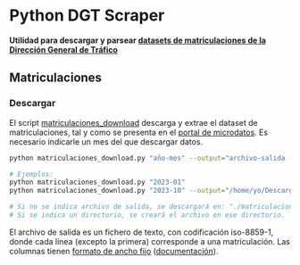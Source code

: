 # Python DGT Scraper

**Utilidad para descargar y parsear [datasets de matriculaciones de la Dirección General de Tráfico](https://sedeapl.dgt.gob.es/WEB_IEST_CONSULTA/subcategoria.faces)**

## Matriculaciones

### Descargar

El script [matriculaciones_download](matriculaciones_download.py) descarga y extrae el dataset de matriculaciones, tal y como se presenta en el [portal de microdatos](https://sedeapl.dgt.gob.es/WEB_IEST_CONSULTA/subcategoria.faces).
Es necesario indicarle un mes del que descargar datos.

```bash
python matriculaciones_download.py "año-mes" --output="archivo-salida (opcional)"

# Ejemplos:
python matriculaciones_download.py "2023-01"
python matriculaciones_download.py "2023-10" --output="/home/yo/Descargas/2023-Octubre.txt"

# Si no se indica archivo de salida, se descargará en: "./matriculaciones-{año}-{mes}.txt".
# Si se indica un directorio, se creará el archivo en ese directorio.
```

El archivo de salida es un fichero de texto, con codificación iso-8859-1, donde cada línea (excepto la primera) corresponde a una matriculación.
Las columnas tienen [formato de ancho fijo](https://www.ibm.com/docs/es/baw/19.x?topic=formats-fixed-width-format) ([documentación](https://sedeapl.dgt.gob.es/IEST_INTER/pdfs/disenoRegistro/vehiculos/matriculaciones/MATRICULACIONES_MATRABA.pdf)).

